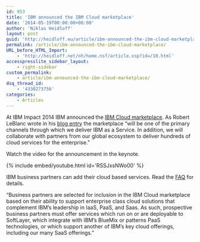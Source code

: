 ```yaml
---
id: 953
title: 'IBM announced the IBM Cloud marketplace'
date: '2014-05-19T00:00:00+00:00'
author: 'Niklas Heidloff'
layout: post
guid: 'http://heidloff.eu/article/ibm-announced-the-ibm-cloud-marketplace/'
permalink: /article/ibm-announced-the-ibm-cloud-marketplace/
URL_before_HTML_Import:
    - 'http://heidloff.net/nh/home.nsf/article.xsp?id=/10.html'
accesspresslite_sidebar_layout:
    - right-sidebar
custom_permalink:
    - article/ibm-announced-the-ibm-cloud-marketplace/
dsq_thread_id:
    - '4330273756'
categories:
    - Articles
---
```


At IBM Impact 2014 IBM announced the [IBM Cloud marketplace](http://www.ibm.com/cloud-computing/us/en/marketplace.html). As Robert LeBlanc wrote in his [blog entry](http://asmarterplanet.com/blog/2014/04/cloud-marketplace-business-technology-meet.html) the marketplace “will be one of the primary channels through which we deliver IBM as a Service. In addition, we will collaborate with partners from our global ecosystem to deliver hundreds of cloud services for the enterprise.”

Watch the video for the announcement in the keynote.

{% include embed/youtube.html id='RSSJxsNWo00' %}

IBM business partners can add their cloud based services. Read the [FAQ](https://marketplace.ibmcloud.com/help?1475681251#!/faqTab2) for details.

“Business partners are selected for inclusion in the IBM Cloud marketplace based on their ability to support enterprise class cloud solutions that complement IBM’s leadership in IaaS, PaaS, and Saas. As such, prospective business partners must offer services which run on or are deployable to SoftLayer, which integrate with IBM’s BlueMix or patterns PaaS technologies, or which support another of IBM’s key cloud offerings, including our many SaaS offerings.”